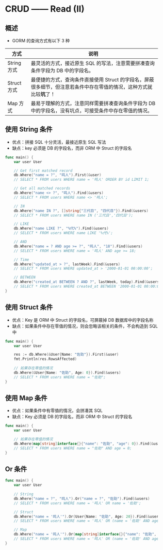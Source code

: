 # CRUD —— Read (II)

## 概述

- GORM 的查询方式有以下 3 种

| 方式        | 说明                                                               |
|-----------|------------------------------------------------------------------|
| String 方式 | 最灵活的方式，接近原生 SQL 的写法，注意需要拼凑查询条件字段为 DB 中的字段名。                      |
| Struct 方式 | 最便捷的方式，查询条件直接使用 Struct 的字段名，屏蔽很多细节，但注意若条件中存在零值的情况，这种方式就比较**坑**了！ |
| Map 方式    | 最易于理解的方式，注意同样需要拼凑查询条件字段为 DB 中的字段名，没有坑点，可接受条件中存在零值的情况。            |

## 使用 String 条件

- 优点：拼接 SQL 十分灵活，最接近原生 SQL 写法
- 缺点：key 必须是 DB 的字段名，而非 ORM 中 Struct 的字段名

```go
func main() {
    var user User

    // Get first matched record
    db.Where("name = ?", "鸣人").First(&user)
    // SELECT * FROM users WHERE name = '鸣人' ORDER BY id LIMIT 1;

    // Get all matched records
    db.Where("name <> ?", "鸣人").Find(&users)
    // SELECT * FROM users WHERE name <> '鸣人';

    // IN
    db.Where("name IN ?", []string{"三代目", "四代目"}).Find(&users)
    // SELECT * FROM users WHERE name IN ('三代目','四代目');

    // LIKE
    db.Where("name LIKE ?", "%代%").Find(&users)
    // SELECT * FROM users WHERE name LIKE '%代%';

    // AND
    db.Where("name = ? AND age >= ?", "鸣人", "18").Find(&users)
    // SELECT * FROM users WHERE name = '鸣人' AND age >= 18;

    // Time
    db.Where("updated_at > ?", lastWeek).Find(&users)
    // SELECT * FROM users WHERE updated_at > '2000-01-01 00:00:00';

    // BETWEEN
    db.Where("created_at BETWEEN ? AND ?", lastWeek, today).Find(&users)
    // SELECT * FROM users WHERE created_at BETWEEN '2000-01-01 00:00:00' AND '2000-01-08 00:00:00';
}
```

## 使用 Struct 条件

- 优点：Key 是 ORM 中 Struct 的字段名，可屏蔽掉 DB 数据库中的字段名称
- 缺点：如果条件中存在零值的情况，则会忽略该相关的条件，不会构造到 SQL 中

```go
func main() {
    var user User

    res := db.Where(&User{Name: "佐助"}).First(&user)
    fmt.Println(res.RowsAffected)
	
    // 如果存在零值的情况
    db.Where(&User{Name: "佐助", Age: 0}).Find(&users)
    // SELECT * FROM users WHERE name = "佐助";
}
```

## 使用 Map 条件

- 优点：如果条件中有零值的情况，会拼凑其 SQL
- 缺点：Key 必须是 DB 的字段名，而非 ORM 中 Struct 的字段名

```go
func main() {
    var user User

    // 如果存在零值的情况
    db.Where(map[string]interface{}{"name": "佐助", "age": 0}).Find(&users)
    // SELECT * FROM users WHERE name = "佐助" AND age = 0;
}
```

## Or 条件

```go
func main() {
    var user User
	
    // String
    db.Where("name = ?", "鸣人").Or("name = ?", "佐助").Find(&users)
    // SELECT * FROM users WHERE name = '鸣人' OR name = '佐助';

    // Struct
    db.Where("name = '鸣人'").Or(User{Name: "佐助", Age: 20}).Find(&users)
    // SELECT * FROM users WHERE name = '鸣人' OR (name = '佐助' AND age = 20);

    // Map
    db.Where("name = '鸣人'").Or(map[string]interface{}{"name": "佐助", "age": 20}).Find(&users)
    // SELECT * FROM users WHERE name = '鸣人' OR (name = '佐助' AND age = 20);
}
```
